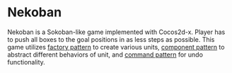 # Nekoban
Nekoban is a Sokoban-like game implemented with Cocos2d-x. Player has to push all boxes to the goal positions in as less steps as possible. This game utilizes [factory pattern](https://en.wikipedia.org/wiki/Factory_method_pattern) to create various units, [component pattern](https://en.wikipedia.org/wiki/Composite_pattern) to abstract different behaviors of unit, and [command pattern](https://en.wikipedia.org/wiki/Command_pattern) for undo functionality.
